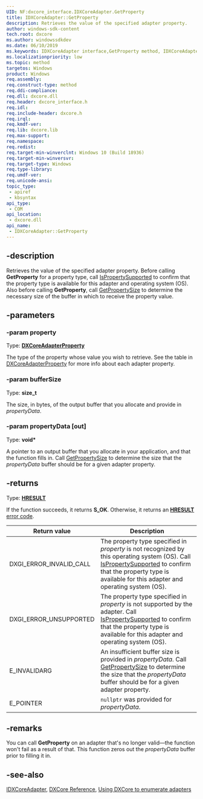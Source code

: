```yaml
---
UID: NF:dxcore_interface.IDXCoreAdapter.GetProperty
title: IDXCoreAdapter::GetProperty
description: Retrieves the value of the specified adapter property.
author: windows-sdk-content
tech.root: dxcore
ms.author: windowssdkdev
ms.date: 06/10/2019
ms.keywords: IDXCoreAdapter interface,GetProperty method, IDXCoreAdapter.GetProperty, IDXCoreAdapter::GetProperty, GetProperty, GetProperty method, GetProperty method,IDXCoreAdapter interface, dxcore/IDXCoreAdapter::GetProperty, dxcore_interface.idxcoreadapterfactory_getproperty
ms.localizationpriority: low
ms.topic: method
targetos: Windows
product: Windows
req.assembly: 
req.construct-type: method
req.ddi-compliance: 
req.dll: dxcore.dll
req.header: dxcore_interface.h
req.idl: 
req.include-header: dxcore.h
req.irql: 
req.kmdf-ver: 
req.lib: dxcore.lib
req.max-support: 
req.namespace: 
req.redist: 
req.target-min-winverclnt: Windows 10 (Build 18936)
req.target-min-winversvr: 
req.target-type: Windows
req.type-library: 
req.umdf-ver: 
req.unicode-ansi: 
topic_type:
 - apiref
 - kbsyntax
api_type:
 - COM
api_location:
 - dxcore.dll
api_name:
 - IDXCoreAdapter::GetProperty
---
```


## -description

Retrieves the value of the specified adapter property. Before calling **GetProperty** for a property type, call [IsPropertySupported](/windows/win32/api/dxcore_interface/nf-dxcore_interface-idxcoreadapter-ispropertysupported) to confirm that the property type is available for this adapter and operating system (OS). Also before calling **GetProperty**, call [GetPropertySize](/windows/win32/api/dxcore_interface/nf-dxcore_interface-idxcoreadapter-getpropertysize) to determine the necessary size of the buffer in which to receive the property value.

## -parameters

### -param property

Type: **[DXCoreAdapterProperty](/windows/win32/api/dxcore_interface/ne-dxcore_interface-dxcoreadapterproperty)**

The type of the property whose value you wish to retrieve. See the table in [DXCoreAdapterProperty](/windows/win32/api/dxcore_interface/ne-dxcore_interface-dxcoreadapterproperty) for more info about each adapter property.

### -param bufferSize

Type: **size_t**

The size, in bytes, of the output buffer that you allocate and provide in *propertyData*.

### -param propertyData [out]

Type: **void\***

A pointer to an output buffer that you allocate in your application, and that the function fills in. Call [GetPropertySize](/windows/win32/api/dxcore_interface/nf-dxcore_interface-idxcoreadapter-getpropertysize) to determine the size that the *propertyData* buffer should be for a given adapter property.

## -returns

Type: **[HRESULT](/windows/win32/com/structure-of-com-error-codes)**

If the function succeeds, it returns **S_OK**. Otherwise, it returns an [**HRESULT**](/windows/win32/com/structure-of-com-error-codes) [error code](/windows/win32/com/com-error-codes-10).

|Return value|Description|
|-|-|
|DXGI_ERROR_INVALID_CALL|The property type specified in *property* is not recognized by this operating system (OS). Call [IsPropertySupported](/windows/win32/api/dxcore_interface/nf-dxcore_interface-idxcoreadapter-ispropertysupported) to confirm that the property type is available for this adapter and operating system (OS).|
|DXGI_ERROR_UNSUPPORTED|The property type specified in *property* is not supported by the adapter. Call [IsPropertySupported](/windows/win32/api/dxcore_interface/nf-dxcore_interface-idxcoreadapter-ispropertysupported) to confirm that the property type is available for this adapter and operating system (OS).|
|E_INVALIDARG|An insufficient buffer size is provided in *propertyData*. Call [GetPropertySize](/windows/win32/api/dxcore_interface/nf-dxcore_interface-idxcoreadapter-getpropertysize) to determine the size that the *propertyData* buffer should be for a given adapter property.|
|E_POINTER|`nullptr` was provided for *propertyData*.|

## -remarks

You can call **GetProperty** on an adapter that's no longer valid&mdash;the function won't fail as a result of that. This function zeros out the *propertyData* buffer prior to filling it in.

## -see-also

[IDXCoreAdapter](/windows/win32/api/dxcore_interface/nn-dxcore_interface-idxcoreadapter), [DXCore Reference](/windows/win32/dxcore/dxcore-reference), [Using DXCore to enumerate adapters](/windows/win32/dxcore/dxcore-enum-adapters)
